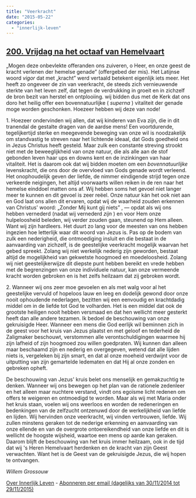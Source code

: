 ```yaml
---
title: "Veerkracht"
date: "2015-05-22"
categories: 
  - "innerlijk-leven"
---
```


## [200\. Vrijdag na het octaaf van Hemelvaart](http://ift.tt/1FG4O57)

„Mogen deze onbevlekte offeranden ons zuiveren, o Heer, en onze geest de kracht verlenen der hemelse genade” (offergebed der mis). Het Latijnse woord _vigor_ dat met „kracht” werd vertaald betekent eigenlijk iets meer. Het heeft zo ongeveer de zin van veerkracht, de steeds zich vernieuwende sterkte van het leven zelf, dat tegen de verdrukking in groeit en in zichzelf de bron bezit van herstel en ontplooiing. wij bidden dus met de Kerk dat ons doro het heilig offer een bovennatuurlijke ( _superna_ ) vitaliteit der genade moge worden geschonken. Hoezeer hebben wij deze van node!

1\. Hoezeer ondervinden wij allen, dat wij kinderen van Eva zijn, die in dit tranendal de gestalte dragen van de aardse mens! Een voortdurende, tegelijkertijd sterke en meegevende beweging van onze wil is noodzakelijk om standvastig te streven naar het lichtende ideaal, dat Gods goedheid ons in Jezus Christus heeft gesteld. Maar zulk een constante streving strookt niet met de beweeglijkheid van onze natuur, die als alle aan de stof gebonden leven haar ups en downs kent en de inzinkingen van haar vitaliteit. Het is daarom ook dat wij bidden moeten om een _bovennatuurlijke_ levenskracht, die ons door de overvloed van Gods genade wordt verleend. Het onophoudelijk geven der liefde, de nimmer eindigende strijd tegen onze verkeerde neigingen, het altijd voorwaarts willen reiken in de ren naar het hemelse einddoel matten ons af. Wij hebben soms het gevoel niet langer meer te kunnen en dit gevoel is zeer reëel. Onze natuur kán het ook niet aan en God laat ons allen dit ervaren, opdat wij de waarheid zouden erkennen van Christus' woord: „Zonder Mij kunt gij niets” , — opdat als wij ons hebben vernederd (nadat wij vernederd _zijn_ ) en voor Hem onze hulpeloosheid beleden, wij verder zouden gaan, steunend op Hem alleen. Want wij zijn hardleers. Het duurt zo lang voor de meesten van ons hebben ingezien hoe letterlijk waar dit woord van Jezus is. Pas op de bodem van zulk een nederigheid, die ontmoediging insluit en die bestaat in de aanvaarding van zichzelf, is de geestelijke veerkracht mogelijk waarvan het gebed spreekt. Zolang wij niet werkelijk nederig zijn geworden, bestaat altijd de mogelijkheid van gekwetste hoogmoed en moedeloosheid. Zolang wij niet geestelijkerwijze dit diepste punt hebben bereikt en vrede hebben met de begrenzingen van onze individuele natuur, kan onze vermeende kracht worden gebroken en is het zelfs heilzaam dat zij gebroken wordt.

2\. Wanneer wij ons zeer moe gevoelen en als met walg voor al het geestelijke vervuld of hopeloos lauw en leeg en dodelijk gewond door onze nooit ophoudende nederlagen, bezitten wij een eenvoudig en krachtdadig middel om in de liefde tot God te volharden. Het is een middel dat ook de grootste heiligen nooit hebben versmaad en dat hen wellicht meer gesterkt heeft dan alle andere tezamen. Ik bedoel de beschouwing van onze gekruisigde Heer. Wanneer een mens die God eerlijk wil beminnen zich in de geest voor het kruis van Jezus plaatst en met geloof en tederheid de Zaligmaker beschouwt, verstommen alle verontschuldigingen waarmee hij zijn lafheid of zijn hoogmoed zou willen goedpraten. Wij kunnen dan alleen maar beschaamd zijn en nederig en overgegeven, wetend dat alle lijden niets is, vergeleken bij zijn smart, en dat al onze moeheid verdwijnt voor de uitputting van zijn gemartelde ledematen en dat Hij al onze zonden en gebreken opheft.

De beschouwing van Jezus' kruis belet ons menselijk en gemakzuchtig te denken. Wanneer wij ons bewegen op het plan van de rationele zedenleer en het alleen maar nuchtere verstand, vindt ons egoïsme licht redenen om offers te weigeren en ontmoedigd te worden. Maar als wij met Maria onder het kruis staan, voelen wij ons weerloos en worden de redeneringen en bedenkingen van de zelfzucht ontzenuwd door de werkelijkheid van liefde en lijden. Wij hervinden onze veerkracht, wij vinden vertrouwen, liefde. Wij zullen minstens geraken tot de nederige erkenning en aanvaarding van onze ellende en van de overgrote ontoereikendheid van onze liefde en dit is wellicht de hoogste wijsheid, waartoe een mens op aarde kan geraken. Daarom blijft de beschouwing van het kruis immer heilzaam, ook in de tijd dat wij 's Heren Hemelvaart herdenken en de kracht van zijn Geest verwachten. Want het is de Geest van de gekruisigde Jezus, die wij hopen te ontvangen.

_Willem Grossouw_

[Over Innerlijk Leven](http://ift.tt/1y6X5mY) - [Abonneren per email (dagelijks van 30/11/2014 tot 29/11/2015)](http://eepurl.com/9P3DT)
